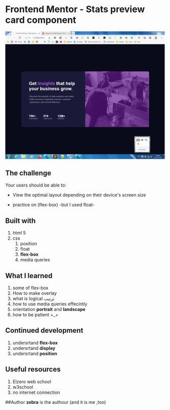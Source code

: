 # Frontend Mentor - Stats preview card component

![Design preview for the Stats preview card component coding challenge](./design/screenshot_3.png)

## The challenge

Your users should be able to:

- View the optimal layout depending on their device's screen size

- practice on (flex-box) -but I used float-


## Built with
1. html 5
1. css
	1. position
	1. float
	1. **flex-box**
	1. media queries


## What I learned
1. some of flex-box
1. How to make overlay 
1. what is logical ترتيب
1. how to use media queries effecintly
1. orientation **portrait** and **landscape**
1. how to be patient +_+

## Continued development
1. undersrtand **flex-box**
1. undersrtand **display**
1. undersrtand **position**

## Useful resources
1. Elzero web school
1. w3school
1. no internet connection

##Author
**zebra** is the authour (and it is me ,too)


